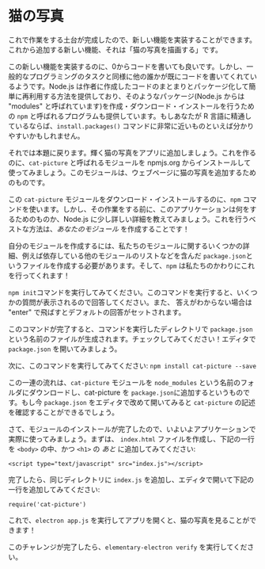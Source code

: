 # 猫の写真

これで作業をする土台が完成したので、新しい機能を実装することができます。
これから追加する新しい機能、それは「猫の写真を描画する」です。

この新しい機能を実装するのに、0からコードを書いても良いです。しかし、一般的なプログラミングのタスクと同様に他の誰かが既にコードを書いてくれているようです。Node.js は作者に作成したコードのまとまりとパッケージ化して簡単に再利用する方法を提供しており、そのようなパッケージ(Node.js からは "modules" と呼ばれています)を作成・ダウンロード・インストールを行うための `npm` と呼ばれるプログラムも提供しています。もしあなたが R 言語に精通しているならば、`install.packages()` コマンドに非常に近いものといえば分かりやすいかもしれません。

それでは本題に戻ります。輝く猫の写真をアプリに追加しましょう。これを作るのに、`cat-picture` と呼ばれるモジュールを npmjs.org からインストールして使ってみましょう。このモジュールは、ウェブページに猫の写真を追加するためのものです。

この `cat-picture` モジュールをダウンロード・インストールするのに、`npm` コマンドを使います。しかし、その作業をする前に、このアプリケーションは何をするためのものか、Node.js に少し詳しい詳細を教えてみましょう。これを行うベストな方法は、_あなたのモジュール_ を作成することです！

自分のモジュールを作成するには、私たちのモジュールに関するいくつかの詳細、例えば依存している他のモジュールのリストなどを含んだ `package.json`というファイルを作成する必要があります。そして、`npm` は私たちのかわりにこれを行ってくれます！

`npm init`コマンドを実行してみてください。このコマンドを実行すると、いくつかの質問が表示されるので回答してください。また、 答えがわからない場合は "enter" で飛ばすとデフォルトの回答がセットされます。

このコマンドが完了すると、コマンドを実行したディレクトリで `package.json` という名前のファイルが生成されます。チェックしてみてください！エディタで `package.json` を開いてみましょう。

次に、このコマンドを実行してみてください: `npm install cat-picture --save`

この一連の流れは、`cat-picture` モジュールを `node_modules` という名前のフォルダにダウンロードし、cat-picture を `package.json`に追加するというものです。もし今 `package.json` をエディタで改めて開いてみると `cat-picture` の記述を確認することができるでしょう。

さて、モジュールのインストールが完了したので、いよいよアプリケーションで実際に使ってみましょう。まずは、 `index.html` ファイルを作成し、下記の一行を `<body>` の中、かつ `<h1>` の _あと_ に追加してみてください:

```
<script type="text/javascript" src="index.js"></script>
```

完了したら、同じディレクトリに `index.js` を追加し、エディタで開いて下記の一行を追加してみてください:

```
require('cat-picture')
```

これで、`electron app.js` を実行してアプリを開くと、猫の写真を見ることができます！

このチャレンジが完了したら、`elementary-electron verify` を実行してください。
